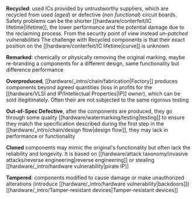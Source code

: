 
**Recycled**: used ICs provided by untrustworthy suppliers, which are recycled from used (*aged*) or defective (*non functional*) circuit boards.
Safety problems can be the shorter [[hardware/conterfeit/IC lifetime|lifetime]], the lower performance and the potential damage due to the reclaiming process.
From the security point of view instead *un-patched vulnerabilities*
The challenge with Recycled components is that their exact position on the [[hardware/conterfeit/IC lifetime|curve]] is unknown


**Remarked**: chemically or physically removing the original marking, maybe re-branding a components for a different design, same functionality but difference performance

**Overproduced**, [[hardware/_intro/chain/fabrication|Factory]] produces components beyond agreed quantities (loss in profits for the [[hardware/VLSI and IP/Intellectual Properties|IP]] owner), which can be sold illegitimately. Often their are not subjected to the same rigorous testing

**Out-of-Spec Defective**, after the components are produced, they go through some quality [[hardware/watermarking/testing|testing]] to ensure they match the specification described during the first step in the [[hardware/_intro/chain/design flow|design flow]], they may lack in performance or functionality


**Cloned** components may mimic the original's functionality but often lack the reliability and longevity. It is based on [[hardware/attack taxonomy/invasive attacks/reverse engineering|reverse engineering]] or stealing [[hardware/_intro/hardware vulnerability|pirate IP]] 


**Tampered**: components modified to cause damage or make unauthorized alterations (introduce [[hardware/_intro/hardware vulnerability|backdoors]]) [[hardware/_intro/Tamper-resistant devices|Tamper-resistant devices]]



